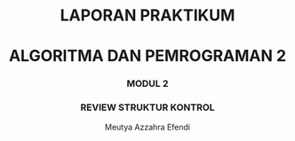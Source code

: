 <h1 align="center">LAPORAN PRAKTIKUM</h1>
<h1 align="center">ALGORITMA DAN PEMROGRAMAN 2</h1>
<h3 align="center">MODUL 2</h3>
<h3 align="center">REVIEW STRUKTUR KONTROL</h3>

<p align="center">Meutya Azzahra Efendi</p>
